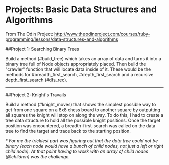 # Projects: Basic Data Structures and Algorithms

From The Odin Project: http://www.theodinproject.com/courses/ruby-programming/lessons/data-structures-and-algorithms

##Project 1: Searching Binary Trees

Build a method (#build_tree) which takes an array of data and turns it into a binary tree full of Node objects appropriately placed. Then build the "crawler" function that will locate data inside of it. These would be the methods for #breadth_first_search, #depth_first_search and a recursive depth_first_search (#dfs_rec).

-------

##Project 2: Knight's Travails

Build a method (#knight_moves) that shows the simplest possible way to get from one square on a 8x8 chess board to another square by outputting all squares the knight will stop on along the way. To do this, I had to create a tree data structure to hold all the possible knight positions. Once the target position was encountered, a breadth-first-search was called on the data tree to find the target and trace back to the starting position.

*\* For me the trickiest part was figuring out that the data tree could not be binary (each node would have a bunch of child nodes, not just a left or right child node). At that point having to work with an array of child nodes (@children) was the challenge.*
